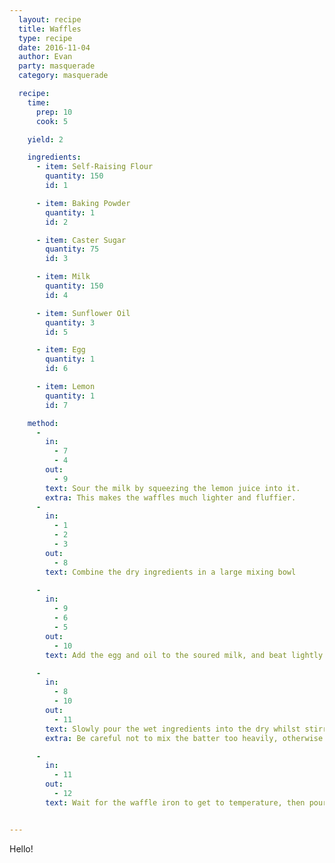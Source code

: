 ```yaml
---
  layout: recipe
  title: Waffles
  type: recipe
  date: 2016-11-04
  author: Evan
  party: masquerade
  category: masquerade

  recipe:
    time:
      prep: 10
      cook: 5

    yield: 2

    ingredients:
      - item: Self-Raising Flour
        quantity: 150
        id: 1

      - item: Baking Powder
        quantity: 1
        id: 2

      - item: Caster Sugar
        quantity: 75
        id: 3

      - item: Milk
        quantity: 150
        id: 4

      - item: Sunflower Oil
        quantity: 3
        id: 5

      - item: Egg
        quantity: 1
        id: 6

      - item: Lemon
        quantity: 1
        id: 7

    method:
      -
        in:
          - 7
          - 4
        out:
          - 9
        text: Sour the milk by squeezing the lemon juice into it.
        extra: This makes the waffles much lighter and fluffier.
      -
        in:
          - 1
          - 2
          - 3
        out:
          - 8
        text: Combine the dry ingredients in a large mixing bowl

      -
        in:
          - 9
          - 6
          - 5
        out:
          - 10
        text: Add the egg and oil to the soured milk, and beat lightly with a fork

      -
        in:
          - 8
          - 10
        out:
          - 11
        text: Slowly pour the wet ingredients into the dry whilst stirring with a balloon whisk.
        extra: Be careful not to mix the batter too heavily, otherwise you risk activating the glutens in the flour and giving your waffles a bread-like texture.

      -
        in:
          - 11
        out:
          - 12
        text: Wait for the waffle iron to get to temperature, then pour the batter in. Cook until the waffle has browned lightly and comes away from the sides of the iron easily.


---
```

Hello!
